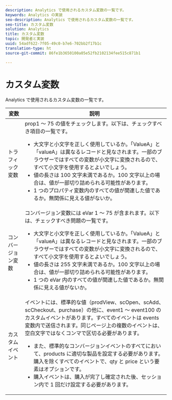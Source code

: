 ```yaml
---
description: Analytics で使用されるカスタム変数の一覧です。
keywords: Analytics の実装
seo-description: Analytics で使用されるカスタム変数の一覧です。
seo-title: カスタム変数
solution: Analytics
title: カスタム変数
topic: 開発者と実装
uuid: 54adf622-7f05-49c0-b7e6-702bb2f17b1c
translation-type: ht
source-git-commit: 86fe1b3650100a05e52fb2102134fee515c871b1

---
```



# カスタム変数

Analytics で使用されるカスタム変数の一覧です。

<table id="table_E8C7871F63F648A59644638FB56BD0E1"> 
 <thead> 
  <tr> 
   <th class="entry"> 変数 </th> 
   <th class="entry"> 説明 </th> 
  </tr> 
 </thead>
 <tbody> 
  <tr> 
   <td> トラフィック変数 </td> 
   <td> prop1 ～ 75 の値をチェックします。以下は、チェックすべき項目の一覧です。 
    <ul id="ul_0EE2D50BA90F4F21BD63268A5082F980"> 
     <li id="li_A6E4D66E8A03400491A26A08E4945908">大文字と小文字を正しく使用しているか。「ValueA」と「valueA」は異なるレコードと見なされます。一部のブラウザーではすべての変数が小文字に変換されるので、すべて小文字を使用するとよいでしょう。 </li> 
     <li id="li_65CBFB908E7B4ED5AF9518FE5B58D4E2">値の長さは 100 文字未満であるか。100 文字以上の場合は、値が一部切り詰められる可能性があります。 </li> 
     <li id="li_CC506D114AFE44699D89AB84BBCCEBFC"> 1 つのプロパティ変数内のすべての値が関連した値であるか。無関係に見える値がないか。 </li> 
    </ul> </td> 
  </tr> 
  <tr> 
   <td> コンバージョン変数 </td> 
   <td> <span class="wintitle">コンバージョン</span>変数には eVar 1 ～ 75 が含まれます。以下は、チェックすべき問題の一覧です。 
    <ul id="ul_CA10C5B9F24B4C49A64CA84A9DCE8E63"> 
     <li id="li_8CCD92F3AD5E49EBA91C9B008DA47016">大文字と小文字を正しく使用しているか。「ValueA」と「valueA」は異なるレコードと見なされます。一部のブラウザーではすべての変数が小文字に変換されるので、すべて小文字を使用するとよいでしょう。 </li> 
     <li id="li_5B6FDEDB2C32409AA59D6BB0DF2346CB">値の長さは 255 文字未満であるか。100 文字以上の場合は、値が一部切り詰められる可能性があります。 </li> 
     <li id="li_C31AFBAC99D84E96A1244E795CE7765D">1 つの eVar 内のすべての値が関連した値であるか。無関係に見える値がないか。 </li> 
    </ul> </td> 
  </tr> 
  <tr> 
   <td> カスタムイベント </td> 
   <td> イベントには、標準的な値（<span class="wintitle">prodView</span>、<span class="wintitle">scOpen</span>、<span class="wintitle">scAdd</span>、<span class="wintitle">scCheckout</span>、<span class="wintitle">purchase</span>）の他に、event1 ～ event100 のカスタムイベントがあります。すべてのイベントは events 変数内で送信されます。同じページ上の複数のイベントは、空白文字ではなくコンマで区切る必要があります。 
    <ul id="ul_2213CC9DE892433FAF6FC1F5A2B841B4"> 
     <li id="li_15E31A9FF1654DFA93C158F422B9EAE3">また、標準的なコンバージョンイベントのすべてにおいて、products に適切な製品を設定する必要があります。購入を除くすべてのイベントで、qty と price という要素はオプションです。 </li> 
     <li id="li_03ED9AAC45DA47A58AB482E2CEBF5108"><span class="wintitle">購入</span>イベントは、購入が完了し確定された後、セッション内で 1 回だけ設定する必要があります。 </li> 
    </ul> </td> 
  </tr> 
 </tbody> 
</table>

